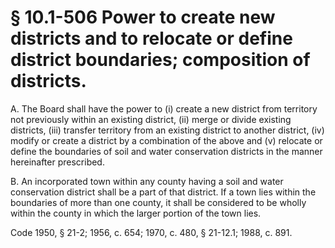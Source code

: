 # § 10.1-506 Power to create new districts and to relocate or define district boundaries; composition of districts.

<p>A. The Board shall have the power to (i) create a new district from territory not previously within an existing district, (ii) merge or divide existing districts, (iii) transfer territory from an existing district to another district, (iv) modify or create a district by a combination of the above and (v) relocate or define the boundaries of soil and water conservation districts in the manner hereinafter prescribed.</p><p>B. An incorporated town within any county having a soil and water conservation district shall be a part of that district. If a town lies within the boundaries of more than one county, it shall be considered to be wholly within the county in which the larger portion of the town lies.</p><p>Code 1950, § 21-2; 1956, c. 654; 1970, c. 480, § 21-12.1; 1988, c. 891.</p>